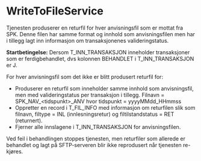 # WriteToFileService
Tjenesten produserer en returfil for hver anvisningsfil som er mottat fra SPK. Denne filen har samme format og innhold som anvisningsfilen men har i tillegg lagt inn informasjon om transaksjonenes valideringstatus.

**Startbetingelse:** Dersom T_INN_TRANSAKSJON inneholder transaksjoner som er ferdigbehandlet, dvs kolonnen BEHANDLET i T_INN_TRANSAKSJON er J.

For hver anvisningsfil som det ikke er blitt produsert returfil for:
* Produserer en returfil som inneholder samme innhold som anvisningsfil, men med valideringstatus per transaksjon i tillegg. Filnavn = SPK_NAV_\<tidspunkt>_ANV hvor tidspunkt = yyyyMMdd_HHmmss
* Oppretter en record i T_FIL_INFO med informasjon om returfilen slik som filnavn, filtype = INL (innlesningsretur) og filtilstandstatus = RET (returnert).
* Fjerner alle innslagene i T_INN_TRANSAKSJON for anvisningsfilen.

Ved feil i behandlingen stoppes tjenesten, men returfiler som allerede er behandlet og lagt på SFTP-serveren blir ikke reprodusert når tjenesten re-kjøres.
